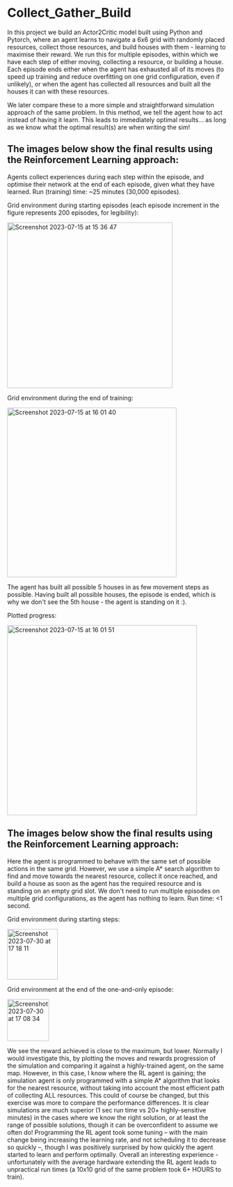 # Collect_Gather_Build
In this project we build an Actor2Critic model built using Python and Pytorch, where an agent learns to navigate a 6x6 grid with randomly placed resources, collect those resources, and build houses with them - learning to maximise their reward. We run this for multiple episodes, within which we have each step of either moving, collecting a resource, or building a house. Each episode ends either when the agent has exhausted all of its moves (to speed up training and reduce overfitting on one grid configuration, even if unlikely), or when the agent has collected all resources and built all the houses it can with these resources.

We later compare these to a more simple and straightforward simulation approach of the same problem. In this method, we tell the agent how to act instead of having it learn. This leads to immediately optimal results... as long as we know what the optimal result(s) are when writing the sim!



## The images below show the final results using the Reinforcement Learning approach:
Agents collect experiences during each step within the episode, and optimise their network at the end of each episode, given what they have learned. Run (training) time: ~25 minutes (30,000 episodes).

Grid environment during starting episodes (each episode increment in the figure represents 200 episodes, for legibility):

<img width="380" alt="Screenshot 2023-07-15 at 15 36 47" src="https://github.com/lblcbc/ReinforcemenetLearning_Simulation/assets/136857271/ebe273f9-f797-4b6c-a994-2783797c1cf0">


Grid environment during the end of training:

<img width="389" alt="Screenshot 2023-07-15 at 16 01 40" src="https://github.com/lblcbc/ReinforcemenetLearning_Simulation/assets/136857271/5bd34bdf-1ff2-4691-b553-15e18dbf0096">

The agent has built all possible 5 houses in as few movement steps as possible. Having built all possible houses, the episode is ended, which is why we don't see the 5th house - the agent is standing on it :).

Plotted progress:

<img width="436" alt="Screenshot 2023-07-15 at 16 01 51" src="https://github.com/lblcbc/ReinforcemenetLearning_Simulation/assets/136857271/c7a1de67-5f33-4ea6-aa1d-2e72a82a87b3">


## The images below show the final results using the Reinforcement Learning approach:
Here the agent is programmed to behave with the same set of possible actions in the same grid. However, we use a simple A* search algorithm to find and move towards the nearest resource, collect it once reached, and build a house as soon as the agent has the required resource and is standing on an empty grid slot. We don't need to run multiple episodes on multiple grid configurations, as the agent has nothing to learn. Run time: <1 second. 

Grid environment during starting steps:

<img width="116" alt="Screenshot 2023-07-30 at 17 18 11" src="https://github.com/lblcbc/Collect_Gather_Build/assets/136857271/8ba257b4-2ef3-413f-a27a-d1609a93517d">

Grid environment at the end of the one-and-only episode:

<img width="96" alt="Screenshot 2023-07-30 at 17 08 34" src="https://github.com/lblcbc/Collect_Gather_Build/assets/136857271/ba7e12cf-b223-41dc-a02c-47fa5cdfdf16">

We see the reward achieved is close to the maximum, but lower. Normally I would investigate this, by plotting the moves and rewards progression of the simulation and comparing it against a highly-trained agent, on the same map. However, in this case, I know where the RL agent is gaining; the simulation agent is only programmed with a simple A* algorithm that looks for the nearest resource, without taking into account the most efficient path of collecting ALL resources. This could of course be changed, but this exercise was more to compare the performance differences. It is clear simulations are much superior (1 sec run time vs 20+ highly-sensitive minutes) in the cases where we know the right solution, or at least the range of possible solutions, though it can be overconfident to assume we often do! Programming the RL agent took some tuning – with the main change being increasing the learning rate, and not scheduling it to decrease so quickly –, though I was positively surprised by how quickly the agent started to learn and perform optimally. Overall an interesting experience - unfortunately with the average hardware extending the RL agent leads to unpractical run times (a 10x10 grid of the same problem took 6+ HOURS to train). 



